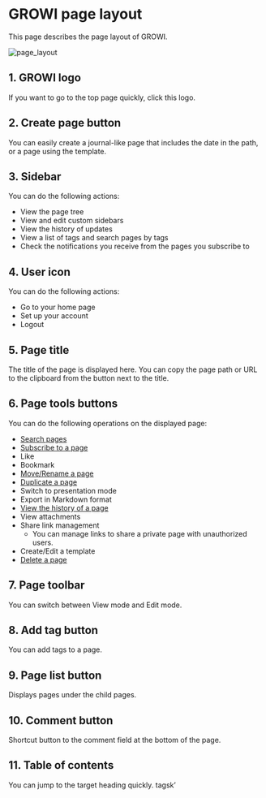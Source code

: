 # GROWI page layout

This page describes the page layout of GROWI.

<img :src="$withBase('/assets/images/en/page_layout.png')" alt="page_layout">

## 1. GROWI logo

If you want to go to the top page quickly, click this logo.

## 2. Create page button

You can easily create a journal-like page that includes the date in the path, or a page using the template.

## 3. Sidebar

You can do the following actions:

- View the page tree
- View and edit custom sidebars
- View the history of updates
- View a list of tags and search pages by tags
- Check the notifications you receive from the pages you subscribe to

## 4. User icon

You can do the following actions:

- Go to your home page
- Set up your account
- Logout

## 5. Page title

The title of the page is displayed here. You can copy the page path or URL to the clipboard from the button next to the title.

## 6. Page tools buttons

You can do the following operations on the displayed page:

- [Search pages](/en/guide/features/search.html)
- [Subscribe to a page](/en/guide/features/in-app-notification.html)
- Like
- Bookmark
- [Move/Rename a page](/en/guide/features/page_operation.html)
- [Duplicate a page](/en/guide/features/page_operation.html)
- Switch to presentation mode
- Export in Markdown format
- [View the history of a page](/en/guide/features/history.html)
- View attachments
- Share link management
  - You can manage links to share a private page with unauthorized users.
- Create/Edit a template
- [Delete a page](/en/guide/features/page_operation.html)

## 7. Page toolbar

You can switch between View mode and Edit mode.

## 8. Add tag button

You can add tags to a page.

## 9. Page list button

Displays pages under the child pages.

## 10. Comment button

Shortcut button to the comment field at the bottom of the page.

## 11. Table of contents

You can jump to the target heading quickly.
 tagsk’
